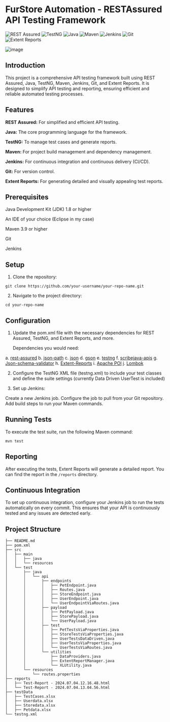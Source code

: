 # FurStore Automation - RESTAssured API Testing Framework

![REST Assured](https://img.shields.io/badge/RESTAssured-43B02A?style=for-the-badge&logo=restassured&logoColor=white)
![TestNG](https://img.shields.io/badge/TestNG-FFD700?style=for-the-badge&logo=testng&logoColor=white)
![Java](https://img.shields.io/badge/Java-ED8B00?style=for-the-badge&logo=java&logoColor=white)
![Maven](https://img.shields.io/badge/Maven-C71A36?style=for-the-badge&logo=apache-maven&logoColor=white)
![Jenkins](https://img.shields.io/badge/Jenkins-D24939?style=for-the-badge&logo=jenkins&logoColor=white)
![Git](https://img.shields.io/badge/Git-F05032?style=for-the-badge&logo=git&logoColor=white)
![Extent Reports](https://img.shields.io/badge/Extent%20Reports-4B8BBE?style=for-the-badge&logo=extent-reports&logoColor=white)




![image](https://github.com/ssinghaaryan/FurStore-Automation/assets/86829777/bb2116a5-d958-452d-a8bd-41bc2529db4e)




## Introduction

This project is a comprehensive API testing framework built using REST Assured, Java, TestNG, Maven, Jenkins, Git, and Extent Reports. It is designed to simplify API testing and reporting, ensuring efficient and reliable automated testing processes.


## Features

**REST Assured:** For simplified and efficient API testing.

**Java:** The core programming language for the framework.  

**TestNG:** To manage test cases and generate reports.  

**Maven:** For project build management and dependency management.  

**Jenkins:** For continuous integration and continuous delivery (CI/CD).  

**Git:** For version control.  

**Extent Reports:** For generating detailed and visually appealing test reports.  



## Prerequisites


Java Development Kit (JDK) 1.8 or higher  

An IDE of your choice (Eclipse in my case)  

Maven 3.9 or higher  

Git  

Jenkins  


## Setup


1. Clone the repository:
   
```
git clone https://github.com/your-username/your-repo-name.git
```

2. Navigate to the project directory:

```
cd your-repo-name
```

## Configuration


1. Update the pom.xml file with the necessary dependencies for REST Assured, TestNG, and Extent Reports, and more.

   Dependencies you would need:

a.  [rest-assured](https://mvnrepository.com/artifact/io.rest-assured/rest-assured)
b. [json-path](https://mvnrepository.com/artifact/io.rest-assured/json-path)
c. [json](https://mvnrepository.com/artifact/org.json/json)
d. [gson](https://mvnrepository.com/artifact/com.google.code.gson/gson)
e. [testng](https://mvnrepository.com/artifact/org.testng/testng)
f. [scribejava-apis](https://mvnrepository.com/artifact/com.github.scribejava/scribejava-apis)
g. [Json-schema-validator](https://mvnrepository.com/artifact/io.rest-assured/json-schema-validator)
h. [Extent-Reports](https://mvnrepository.com/artifact/com.aventstack/extentreports)
i. [Apache POI](https://mvnrepository.com/artifact/org.apache.poi/poi)
j. [Lombok](https://mvnrepository.com/artifact/org.projectlombok/lombok)



2. Configure the TestNG XML file (testng.xml) to include your test classes and define the suite settings (currently Data Driven UserTest is included)

3. Set up Jenkins:

Create a new Jenkins job.
Configure the job to pull from your Git repository.
Add build steps to run your Maven commands.

## Running Tests

To execute the test suite, run the following Maven command:

```
mvn test
```

## Reporting
After executing the tests, Extent Reports will generate a detailed report. You can find the report in the ```/reports``` directory.


## Continuous Integration
To set up continuous integration, configure your Jenkins job to run the tests automatically on every commit. This ensures that your API is continuously tested and any issues are detected early.


## Project Structure

```
├── README.md
├── pom.xml
├── src
│   ├── main
│   │   ├── java
│   │   └── resources
│   └── test
│       ├── java
│       │   └── api
│       │       ├── endpoints
│       │       │   ├── PetEndpoint.java
│       │       │   ├── Routes.java
│       │       │   ├── StoreEndpoint.java
│       │       │   ├── UserEndpoint.java
│       │       │   └── UserEndpointViaRoutes.java
│       │       ├── payload
│       │       │   ├── PetPayload.java
│       │       │   ├── StorePayload.java
│       │       │   └── UserPayload.java
│       │       ├── test
│       │       │   ├── PetTestsViaProperties.java
│       │       │   ├── StoreTestsViaProperties.java
│       │       │   ├── UserTestsDataDriven.java
│       │       │   ├── UserTestsViaProperties.java
│       │       │   └── UserTestsViaRoutes.java
│       │       └── utilities
│       │           ├── DataProviders.java
│       │           ├── ExtentReportManager.java
│       │           └── XLUtility.java
│       └── resources
│           └── routes.properties
├── reports
│   ├── Test-Report - 2024.07.04.12.16.48.html
│   └── Test-Report - 2024.07.04.13.04.56.html
├── testData
│   ├── TestCases.xlsx
│   ├── Userdata.xlsx
│   ├── Storedata.xlsx
│   ├── Petdata.xlsx
└── testng.xml
```





